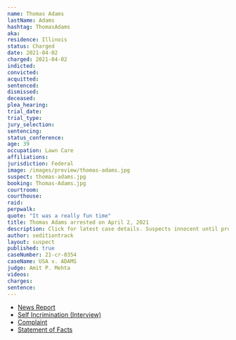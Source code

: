 ```yaml
---
name: Thomas Adams
lastName: Adams
hashtag: ThomasAdams
aka:
residence: Illinois
status: Charged
date: 2021-04-02
charged: 2021-04-02
indicted:
convicted:
acquitted:
sentenced:
dismissed:
deceased:
plea_hearing:
trial_date:
trial_type:
jury_selection:
sentencing:
status_conference:
age: 39
occupation: Lawn Care
affiliations:
jurisdiction: Federal
image: /images/preview/thomas-adams.jpg
suspect: thomas-adams.jpg
booking: Thomas-Adams.jpg
courtroom:
courthouse:
raid:
perpwalk:
quote: "It was a really fun time"
title: Thomas Adams arrested on April 2, 2021
description: Click for latest case details. Suspects innocent until proven guilty.
author: seditiontrack
layout: suspect
published: true
caseNumber: 21-cr-0354
caseName: USA v. ADAMS
judge: Amit P. Mehta
videos:
charges:
sentence:
---
```

- [News Report](https://www.chicagotribune.com/news/criminal-justice/ct-thomas-adams-springfield-capitol-attack-charges-20210414-55cygahhs5dk7btt2qhhmtig4q-story.html)
- [Self Incrimination (Interview)](https://www.insider.com/men-who-broke-into-the-capitol-describe-a-carnival-atmosphere-2021-1)
- [Complaint](https://www.justice.gov/usao-dc/case-multi-defendant/file/1389216/download)
- [Statement of Facts](https://www.justice.gov/usao-dc/case-multi-defendant/file/1389221/download)
